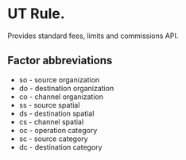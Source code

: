 # UT Rule.

Provides standard fees, limits and commissions API.

## Factor abbreviations

* so - source organization
* do - destination organization
* co - channel organization
* ss - source spatial
* ds - destination spatial
* cs - channel spatial
* oc - operation category
* sc - source category
* dc - destination category
